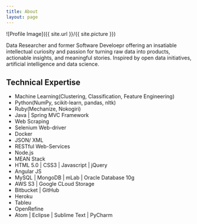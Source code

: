 ```yaml
---
title: About
layout: page
---
```

![Profile Image]({{ site.url }}/{{ site.picture }})

<p>Data Researcher and former Software Develoepr offering an insatiable intellectual curiosity and passion for turning raw data into products, actionable insights, and meaningful stories. Inspired by open data initiatives, artificial intelligence and data science.</p>

<h2>Technical Expertise</h2>

<ul class="skill-list">
	<li>Machine Learning(Clustering, Classification, Feature Engineering)</li>
	<li>Python(NumPy, scikit-learn, pandas, nltk)
	<li>Ruby(Mechanize, Nokogiri)</li>
	<li>Java | Spring MVC Framework</li>
	<li>Web Scraping</li>
	<li>Selenium Web-driver</li>
	<li>Docker</li>
	<li>JSON/ XML</li>
	<li>RESTful Web-Services</li>
	<li>Node.js</li>
	<li>MEAN Stack</li>
	<li>HTML 5.0 | CSS3 | Javascript | jQuery</li>
	<li>Angular JS</li>
	<li>MySQL | MongoDB | mLab | Oracle Database 10g</li>
	<li>AWS S3 | Google CLoud Storage</li>
	<li>Bitbucket | GitHub</li>
	<li>Heroku</li>
	<li>Tableu</li>
	<li>OpenRefine</li>
	<li>Atom | Eclipse | Sublime Text | PyCharm</li></ul>

